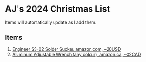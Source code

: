 # AJ's 2024 Christmas List
Items will automatically update as I add them.

## Items
1. [Engineer SS-02 Solder Sucker, amazon.com, ~20USD](https://www.amazon.com/dp/B002MJMXD4)
2. [Aluminum Adjustable Wrench (any colour), amazon.ca, ~32CAD](https://www.amazon.ca/PTNHZ-Adjustable-Lightweight-Aluminum-AN3-AN12/dp/B08CRFKP48)
